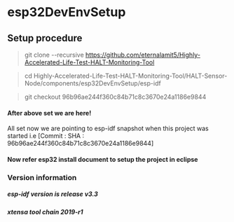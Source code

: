 # esp32DevEnvSetup

## Setup procedure

> git clone --recursive  https://github.com/eternalamit5/Highly-Accelerated-Life-Test-HALT-Monitoring-Tool

> cd Highly-Accelerated-Life-Test-HALT-Monitoring-Tool/HALT-Sensor-Node/components/esp32DevEnvSetup/esp-idf

> git checkout 96b96ae244f360c84b71c8c3670e24a1186e9844

#### After above set we are here!
All set now we are pointing to esp-idf snapshot when this project was started i.e [Commit : SHA : 96b96ae244f360c84b71c8c3670e24a1186e9844]

#### Now refer esp32 install document to setup the project in eclipse


### Version information
##### esp-idf version is 		release v3.3
##### xtensa tool chain 		2019-r1
